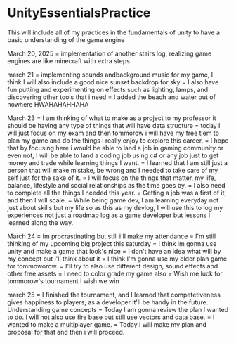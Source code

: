 # UnityEssentialsPractice
This will include all of my practices in the fundamentals of unity to have a basic understanding of the game engine

March 20, 2025
    = implementation of another stairs log, realizing game engines are like minecraft with extra steps.

march 21
    = implementing sounds andbackground music for my game, I think I will also include a  good nice sunset backdrop for sky
    = I also have fun putting and experimenting on effects such as lighting, lamps, and discovering other tools that i need 
    = I added the beach and water out of nowhere HWAHAHAHHAHA

March 23
    = I am thinking of what to make  as a project to my professor it should be having any type of things that will have data structure
    = today I will just focus on my exam and then tommorow i will have my free tiem to plan my game and do the things i really enjoy to explore this career.
    = I hope that by focusing here i would be able to land  a job in gaming community or even not, I will be able to land a coding job using c# or any job just to get money and trade while learning things I want.
    = I learned that I am still just a person that will make mistake, be wrong and I needed to take care of my self just for the sake of it.
    = I will focus on the things that matter, my life, balance, lifestyle and social relationships as the time goes by.
    = I also need to complete all the things I needed this year.
    = Getting a job was  a first of it, and then I will scale.
    = While being game dev, I am learning everyday not just about skills but my life so as this as my devlog, I will use this to log my experiences not just a roadmap log as a game developer but lessons I learned along the way.

March 24
    = Im procrastinating but still i'll make my attendance
    = I'm still thinking of my upcoming big project this saturday
    = I think im gonna use unity and make a game that look's nice 
    = I don't have an idea what will by my concept but i'll think about it
    = I think I'm gonna use my older plan game for tommoworow.
    = I'll try to also use different design, sound effects and other free assets
    = I need to color grade my game also
    = Wish me luck for tommorow's tournament I wish we win

march 25
    = I finished the tournament, and I learned that competetiveness gives happiness to players, as a developer it'll be handy in the future. Understanding game concepts
    = Today I am gonna review the plan I wanted to do. I will not also use fire base but still use vectors and data base.
    = I wanted to make a multiplayer game.
    = Today I will make my plan and proposal for that and then i will proceed.
    
